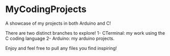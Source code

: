 # MyCodingProjects
A showcase of my projects in both Arduino and C!

There are two distinct branches to explore!
1- CTerminal: my work using the C coding language
2- Arduino: my arduino projects.

Enjoy and feel free to pull any files you find inspiring!
